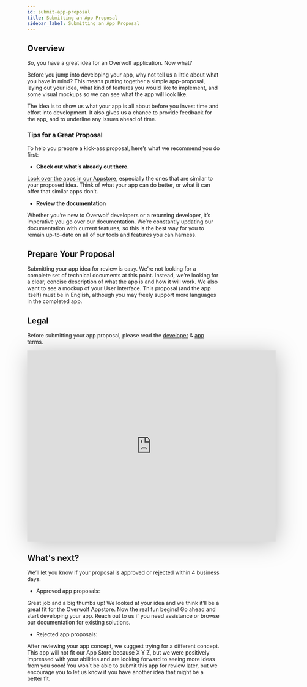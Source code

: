 ```yaml
---
id: submit-app-proposal
title: Submitting an App Proposal
sidebar_label: Submitting an App Proposal
---
```



## Overview

So, you have a great idea for an Overwolf application. Now what?

Before you jump into developing your app, why not tell us a little about what you have in mind? This means putting together a simple app-proposal, laying out your idea, what kind of features you would like to implement, and some visual mockups so we can see what the app will look like.

The idea is to show us what your app is all about before you invest time and effort into development. It also gives us a chance to provide feedback for the app, and to underline any issues ahead of time.

### Tips for a Great Proposal

To help you prepare a kick-ass proposal, here’s what we recommend you do first:

* **Check out what’s already out there.**

[Look over the apps in our Appstore](overwolf.com/appstore), especially the ones that are similar to your proposed idea. Think of what your app can do better, or what it can offer that similar apps don’t.

* **Review the documentation**

Whether you’re new to Overwolf developers or a returning developer, it’s imperative you go over our documentation. We’re constantly updating our documentation with current features, so this is the best way for you to remain up-to-date on all of our tools and features you can harness.

## Prepare Your Proposal

Submitting your app idea for review is easy. We’re not looking for a complete set of technical documents at this point. Instead, we’re looking for a clear, concise description of what the app is and how it will work. We also want to see a mockup of your User Interface. This proposal (and the app itself) must be in English, although you may freely support more languages in the completed app.

## Legal

Before submitting your app proposal, please read the [developer](https://overwolf.github.io/docs/topics/legal-developers-terms) & [app](https://overwolf.github.io/docs/topics/legal-app-terms) terms.

<iframe src="https://forms.monday.com/forms/embed/9c8c6385757e9f7b378182bf402f5c13" width="650" height="500" style="border: 0; box-shadow: 5px 5px 56px 0px rgba(0,0,0,0.25);"> </iframe>

## What's next?

We’ll let you know if your proposal is approved or rejected within 4 business days.

* Approved app proposals:

Great job and a big thumbs up! We looked at your idea and we think it’ll be a great fit for the Overwolf Appstore. Now the real fun begins! Go ahead and start developing your app.
Reach out to us if you need assistance or browse our documentation for existing solutions.

* Rejected app proposals:

After reviewing your app concept, we suggest trying for a different concept. This app will not fit our App Store because X Y Z, but we were positively impressed with your abilities and are looking forward to seeing more ideas from you soon! You won’t be able to submit this app for review later, but we encourage you to let us know if you have another idea that might be a better fit.
